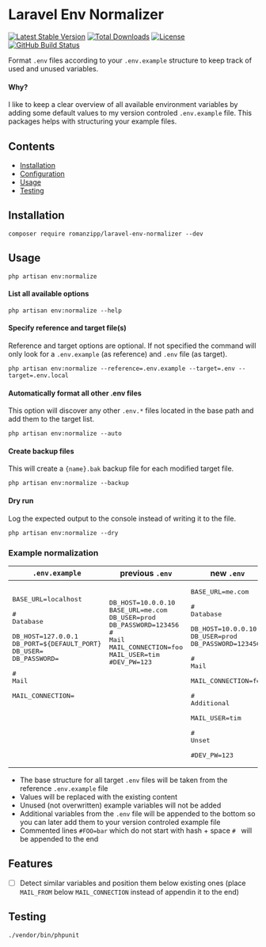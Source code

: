 # Laravel Env Normalizer

[![Latest Stable Version](https://img.shields.io/packagist/v/romanzipp/Laravel-Env-Normalizer.svg?style=flat-square)](https://packagist.org/packages/romanzipp/laravel-env-normalizer)
[![Total Downloads](https://img.shields.io/packagist/dt/romanzipp/Laravel-Env-Normalizer.svg?style=flat-square)](https://packagist.org/packages/romanzipp/laravel-env-normalizer)
[![License](https://img.shields.io/packagist/l/romanzipp/Laravel-Env-Normalizer.svg?style=flat-square)](https://packagist.org/packages/romanzipp/laravel-env-normalizer)
[![GitHub Build Status](https://img.shields.io/github/workflow/status/romanzipp/Laravel-Env-Normalizer/Tests?style=flat-square)](https://github.com/romanzipp/Laravel-Env-Normalizer/actions)

Format `.env` files according to your `.env.example` structure to keep track of used and unused variables.

#### Why?

I like to keep a clear overview of all available environment variables by adding some default values to my version controled `.env.example` file.
This packages helps with structuring your example files.

## Contents

- [Installation](#installation)
- [Configuration](#configuration)
- [Usage](#usage)
- [Testing](#testing)

## Installation

```shell
composer require romanzipp/laravel-env-normalizer --dev
```

## Usage

```shell
php artisan env:normalize
```

#### List all available options

```shell
php artisan env:normalize --help
```

#### Specify reference and target file(s)

Reference and target options are optional. If not specified the command will only look for a `.env.example` (as reference) and `.env` file (as target).

```shell
php artisan env:normalize --reference=.env.example --target=.env --target=.env.local
```

#### Automatically format all other .env files

This option will discover any other `.env.*` files located in the base path and add them to the target list.

```shell
php artisan env:normalize --auto
```

#### Create backup files

This will create a `{name}.bak` backup file for each modified target file.

```shell
php artisan env:normalize --backup
```

#### Dry run

Log the expected output to the console instead of writing it to the file.

```shell
php artisan env:normalize --dry
```

### Example normalization

| `.env.example` | previous `.env` | new `.env` |
| --- | --- | --- |
|<pre>BASE_URL=localhost <br><br># Database<br><br>DB_HOST=127.0.0.1<br>DB_PORT=${DEFAULT_PORT}<br>DB_USER=<br>DB_PASSWORD=<br><br># Mail<br><br>MAIL_CONNECTION=<br><br><br><br><br><br><br><br></pre>|<pre>DB_HOST=10.0.0.10<br>BASE_URL=me.com<br>DB_USER=prod<br>DB_PASSWORD=123456<br># Mail<br>MAIL_CONNECTION=foo<br>MAIL_USER=tim<br>#DEV_PW=123<br><br><br><br><br><br><br><br><br><br><br><br></pre>|<pre>BASE_URL=me.com <br><br># Database<br><br>DB_HOST=10.0.0.10<br>DB_USER=prod<br>DB_PASSWORD=123456<br><br># Mail<br><br>MAIL_CONNECTION=foo<br><br># Additional<br><br>MAIL_USER=tim<br><br># Unset<br><br>#DEV_PW=123</pre>|

- The base structure for all target `.env` files will be taken from the reference `.env.example` file
- Values will be replaced with the existing content
- Unused (not overwritten) example variables will not be added
- Additional variables from the `.env` file will be appended to the bottom so you can later add them to your version controled example file
- Commented lines `#FOO=bar` which do not start with hash + space `# ` will be appended to the end

## Features

- [ ] Detect similar variables and position them below existing ones (place `MAIL_FROM` below `MAIL_CONNECTION` instead of appendin it to the end)

## Testing

```
./vendor/bin/phpunit
```
